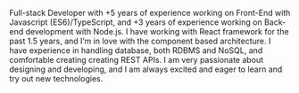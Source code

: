 Full-stack Developer with +5 years of experience working on Front-End with Javascript (ES6)/TypeScript, and +3 years of experience working on Back-end development with Node.js. I have working with React framework for the past 1.5 years, and I’m in love with the component based architecture. I have experience in handling database, both RDBMS and NoSQL, and comfortable creating creating REST APIs. I am very passionate about designing and developing, and I am always excited and eager to learn and try out new technologies. 
